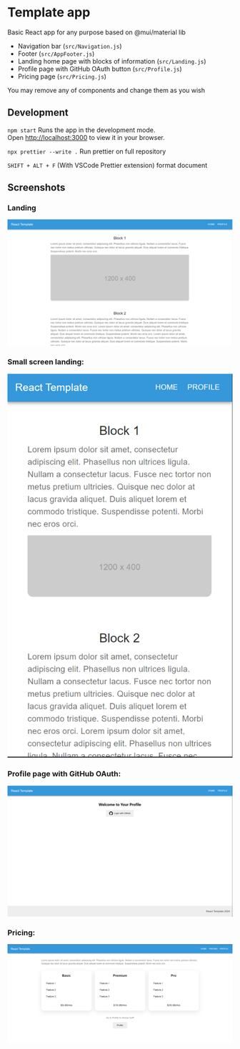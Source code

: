 # Template app

Basic React app for any purpose based on @mui/material lib

- Navigation bar (`src/Navigation.js`)
- Footer (`src/AppFooter.js`)
- Landing home page with blocks of information (`src/Landing.js`)
- Profile page with GitHub OAuth button (`src/Profile.js`)
- Pricing page (`src/Pricing.js`)

You may remove any of components and change them as you wish

## Development

`npm start`
Runs the app in the development mode.\
Open [http://localhost:3000](http://localhost:3000) to view it in your browser.

`npx prettier --write .` Run prettier on full repository

`SHIFT + ALT + F` (With VSCode Prettier extension) format document
## Screenshots

### Landing

![screenshot](https://github.com/lxnewayfarer/react-template/blob/main/screenshots/landing.png)

### Small screen landing:

![screenshot](https://github.com/lxnewayfarer/react-template/blob/main/screenshots/small_screen.png)

### Profile page with GitHub OAuth:

![screenshot](https://github.com/lxnewayfarer/react-template/blob/main/screenshots/profile.png)

### Pricing:

![screenshot](https://github.com/lxnewayfarer/react-template/blob/main/screenshots/pricing.png)
